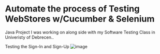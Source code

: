# Automate the process of Testing WebStores w/Cucumber & Selenium
Java Project I was working on along side with my Software Testing Class in Univeristy of Debrecen..

Testing the Sign-In and Sign-Up
![image](https://user-images.githubusercontent.com/48570596/115166933-9f35bd00-a0c6-11eb-8bd6-c2e9dafbabdd.png)
